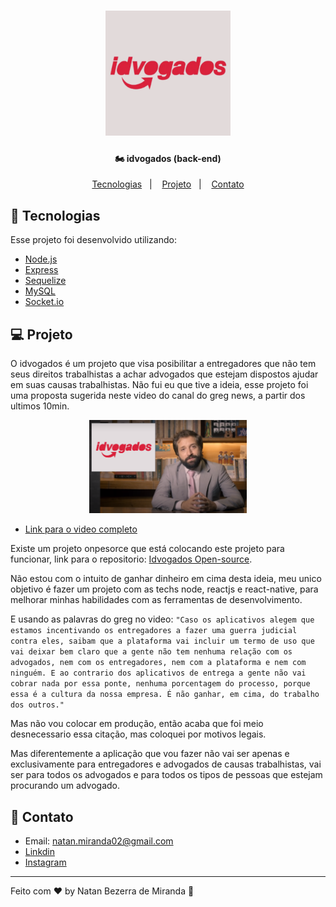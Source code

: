 <h1 align="center">
    <img alt="Help a Family" title="#delicinha" src="./screenshots/idvogadoslogo.png" width="200px" />
</h1>

<h4 align="center">
  🏍 idvogados (back-end)
</h4>

<p align="center">
  <a href="#rocket-tecnologias">Tecnologias</a>&nbsp;&nbsp;&nbsp;|&nbsp;&nbsp;&nbsp;
  <a href="#-projeto">Projeto</a>&nbsp;&nbsp;&nbsp;|&nbsp;&nbsp;&nbsp;
  <!-- <a href="#-video-do-projeto">Video</a>&nbsp;&nbsp;&nbsp;|&nbsp;&nbsp;&nbsp; -->
  <a href="#-contato">Contato</a>
</p>

## :rocket: Tecnologias

Esse projeto foi desenvolvido utilizando:

- [Node.js](https://nodejs.org/en/)
- [Express](https://expressjs.com/pt-br/)
- [Sequelize](https://sequelize.org/v5/)
- [MySQL](https://www.mysql.com/)
- [Socket.io](https://socket.io/docs)

## 💻 Projeto

O idvogados é um projeto que visa posibilitar a entregadores que não tem seus direitos trabalhistas a achar advogados que estejam dispostos ajudar em suas causas trabalhistas. Não fui eu que tive a ideia, esse projeto foi uma proposta sugerida neste video do canal do greg news, a partir dos ultimos 10min.

<p align="center">
  <img alt="Help a family" src="./screenshots/gregnews.png" width="50%">
</p>

- [Link para o video completo](https://www.youtube.com/watch?v=v3B9w6wWNQA)

Existe um projeto onpesorce que está colocando este projeto para funcionar, link para o repositorio: [Idvogados Open-source](https://github.com/thr0w/idvogados). 

Não estou com o intuito de ganhar dinheiro em cima desta ideia, meu unico objetivo é fazer um projeto com as techs node, reactjs e react-native, para melhorar minhas habilidades com as ferramentas de desenvolvimento.

E usando as palavras do greg no video: `"Caso os aplicativos alegem que estamos incentivando os entregadores a fazer uma guerra judicial contra eles, saibam que a plataforma vai incluir um termo de uso que vai deixar bem claro que a gente não tem nenhuma relação com os advogados, nem com os entregadores, nem com a plataforma e nem com ninguém. E ao contrario dos aplicativos de entrega a gente não vai cobrar nada por essa ponte, nenhuma porcentagem do processo, porque essa é a cultura da nossa empresa. É não ganhar, em cima, do trabalho dos outros."`

Mas não vou colocar em produção, então acaba que foi meio desnecessario essa citação, mas coloquei por motivos legais.

Mas diferentemente a aplicação que vou fazer não vai ser apenas e exclusivamente para entregadores e advogados de causas trabalhistas, vai ser para todos os advogados e para todos os tipos de pessoas que estejam procurando um advogado.

## 📧 Contato

- Email: natan.miranda02@gmail.com
- [Linkdin](https://www.linkedin.com/in/natan-bezerra-de-miranda-0b4b93180/)
- [Instagram](https://www.instagram.com/neitan_miranda02/)

---

Feito com ♥ by Natan Bezerra de Miranda :wave: